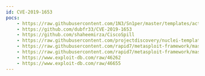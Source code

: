 ```yaml
---
id: CVE-2019-1653
pocs:
    - https://raw.githubusercontent.com/1N3/Sn1per/master/templates/active/CVE-2019-1653_-_Cisco_RV320_RV326_Configuration_Disclosure.sh
    - https://github.com/dubfr33/CVE-2019-1653
    - https://github.com/shaheemirza/CiscoSpill
    - https://raw.githubusercontent.com/projectdiscovery/nuclei-templates/master/cves/CVE-2019-1653.yaml
    - https://raw.githubusercontent.com/rapid7/metasploit-framework/master/modules/auxiliary/gather/cisco_rv320_config.rb
    - https://raw.githubusercontent.com/rapid7/metasploit-framework/master/modules/exploits/linux/http/cisco_rv32x_rce.rb
    - https://www.exploit-db.com/raw/46262
    - https://www.exploit-db.com/raw/46655
---
```

